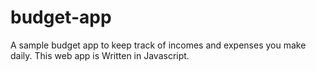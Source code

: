 # budget-app
A sample budget app to keep track of incomes and expenses you make daily. This web app is Written in Javascript.
